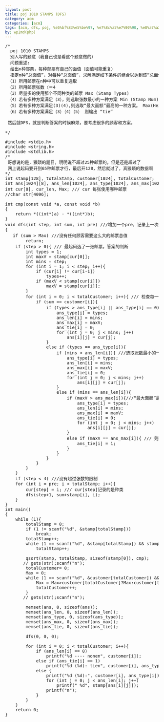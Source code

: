 ```yaml
---
layout: post
title: poj 1010 STAMPS (DFS)
category: acm
categories: [acm]
tags: [acm, dfs, poj, %e5%bf%83%e5%be%97, %e7%8c%a5%e7%90%90, %e8%a7%a3%e9%a2%98%e6%8a%a5%e5%91%8a]
by: wp2md(php)
---
```


<pre>/*
  poj 1010 STAMPS
  别人写的题意（我自己也是看这个题意做的）
  问题重述:
  给出n种邮票，每种邮票有自己的面值（面值可能重复）
  指定m种“总面值”，对每种“总面值”，求解满足如下条件的组合以达到该“总面值”
 （1）所用邮票在n种中可以重复选取
 （2）所用邮票张数〈＝4
 （3）尽量多的使用那个不同种类的邮票 Max (Stamp Types)
 （4）若有多种方案满足（3），则选取张数最小的一种方案 Min (Stamp Num)
 （5）若有多种方案满足(3)(4),则选取“最大面额”最高的一种方案。 Max(Heightest Value)
 （6）若有多种方案满足（3）（4）（5） 则输出 “tie”
 
 然后就DFS，就是判断答案的时候麻烦，要考虑很多的顾客和方案。
  
*/</pre>
<!--more-->
<pre>
#include &lt;stdio.h&gt;
#include &lt;string.h&gt;
#include &lt;stdlib.h&gt;
/*
 哥想说的是，猥琐的题目，明明说不超过25种邮票的，但是还是超过了
 网上说起码要开到65种邮票才行，最后开128，然后就过了，真猥琐的数据啊
*/
int stamp[128], totalStamp, customer[1024], totalCustomer;
int ans[1024][8], ans_len[1024], ans_type[1024], ans_max[1024], ans_tie[1024];
int cur[8], cur_len, Max; /// cur 每张使用哪种邮票
//char str[4096];

int cmp(const void *a, const void *b)
{
    return *((int*)a) - *((int*)b);
}
void dfs(int step, int sum, int pre) ///增加一个pre，记录上一次使用的邮票，就过了样例
{
   if (sum &gt; Max) ///没有任何顾客需要这么大的邮票总值
        return;
    if (step &gt; 0){ /// 最起码选了一张邮票，答案的判断
        int types = 1;
        int maxV = stamp[cur[0]];
        int mins = step;
        for (int i = 1; i &lt; step; i++){
            if (cur[i] != cur[i-1])
                types++;
            if (maxV &lt; stamp[cur[i]])
                maxV = stamp[cur[i]];
        }
        for (int i = 0; i &lt; totalCustomer; i++){ /// 检查每一个顾客
            if (sum == customer[i]){
                if (types &gt; ans_type[i] || ans_type[i] == 0){ ///尽量多的使用那个不同种类的邮票 Max (Stamp Types)
                    ans_type[i] = types;
                    ans_len[i] = mins;
                    ans_max[i] = maxV;
                    ans_tie[i] = 0;
                    for (int j = 0; j &lt; mins; j++)
                        ans[i][j] = cur[j];
                }
                else if (types == ans_type[i]){
                    if (mins &lt; ans_len[i]){ ///选取张数最小的一种方案 Min (Stamp Num)
                        ans_type[i] = types;
                        ans_len[i] = mins;
                        ans_max[i] = maxV;
                        ans_tie[i] = 0;
                        for (int j = 0; j &lt; mins; j++)
                            ans[i][j] = cur[j];
                    }
                    else if (mins == ans_len[i]){
                        if (maxV &gt; ans_max[i]){///“最大面额”最高的一种方案。 Max(Heightest Value)
                            ans_type[i] = types;
                            ans_len[i] = mins;
                            ans_max[i] = maxV;
                            ans_tie[i] = 0;
                            for (int j = 0; j &lt; mins; j++)
                                ans[i][j] = cur[j];
                        }
                        else if (maxV == ans_max[i]){ /// 则是 “tie”
                            ans_tie[i] = 1; 
                        }
                    }
                }
            }
        }
    }
    if (step &lt; 4) ///没有超过张数的限制
    for (int i = pre; i &lt; totalStamp; i++){
        cur[step] = i; /// cur[step]记录的是种类
        dfs(step+1, sum+stamp[i], i);
    }
}
int main()
{
    while (1){
        totalStamp = 0;
        if (1 != scanf("%d", &amp;stamp[totalStamp]))
            break;
        totalStamp++;
        while (1 == scanf("%d", &amp;stamp[totalStamp]) &amp;&amp; stamp[totalStamp])
            totalStamp++;
        
        qsort(stamp, totalStamp, sizeof(stamp[0]), cmp);
       // gets(str);scanf("n");
        totalCustomer= 0;
        Max = 0;
        while (1 == scanf("%d", &amp;customer[totalCustomer]) &amp;&amp; customer[totalCustomer]){
            Max = Max&gt;customer[totalCustomer]?Max:customer[totalCustomer];
            totalCustomer++;
        }
       // gets(str);scanf("n");
        
        memset(ans, 0, sizeof(ans));
        memset(ans_len, 0, sizeof(ans_len));
        memset(ans_type, 0, sizeof(ans_type));
        memset(ans_max, 0, sizeof(ans_max));
        memset(ans_tie, 0, sizeof(ans_tie));
        
        dfs(0, 0, 0);
        
        for (int i = 0; i &lt; totalCustomer; i++){
            if (ans_len[i] == 0)
                printf("%d ---- nonen", customer[i]);
            else if (ans_tie[i] == 1)
                printf("%d (%d): tien", customer[i], ans_type[i]);
            else {
                printf("%d (%d):", customer[i], ans_type[i]);
                for (int j = 0; j &lt; ans_len[i]; j++)
                    printf(" %d", stamp[ans[i][j]]);
                printf("n");
            }
        }
    }
    return 0;
}</pre>
